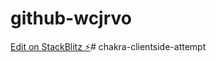 # github-wcjrvo

[Edit on StackBlitz ⚡️](https://stackblitz.com/edit/nextjs-chakraui)# chakra-clientside-attempt
